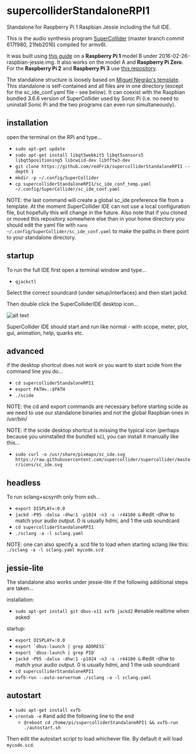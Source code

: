 # supercolliderStandaloneRPI1
Standalone for Raspberry Pi 1 Raspbian Jessie including the full IDE.

This is the audio synthesis program [SuperCollider](http://github.com/supercollider/supercollider) (master branch commit 617f980, 21feb2016) compiled for armv6l.

It was built using [this guide](http://supercollider.github.io/development/building-raspberrypi.html) on a **Raspberry Pi 1** model B under 2016-02-26-raspbian-jessie.img. It also works on the model A and **Raspberry Pi Zero**. For the **Raspberry Pi 2** and **Raspberry Pi 3** use [this repository](https://github.com/redFrik/supercolliderStandaloneRPI2).

The standalone structure is loosely based on [Miguel Negrão's template](https://github.com/miguel-negrao/scStandalone). This standalone is self-contained and all files are in one directory (except for the sc_ide_conf.yaml file - see below). It can coexist with the Raspbian bundled 3.6.6 version of SuperCollider used by Sonic Pi (i.e. no need to uninstall Sonic Pi and the two programs can even run simultaneously).

installation
--

open the terminal on the RPi and type...

* `sudo apt-get update`
* `sudo apt-get install libqt5webkit5 libqt5sensors5 libqt5positioning5 libcwiid-dev libfftw3-dev`
* `git clone https://github.com/redFrik/supercolliderStandaloneRPI1 --depth 1`
* `mkdir -p ~/.config/SuperCollider`
* `cp supercolliderStandaloneRPI1/sc_ide_conf_temp.yaml ~/.config/SuperCollider/sc_ide_conf.yaml`

NOTE: the last command will create a global sc_ide preference file from a template. At the moment SuperCollider IDE can not use a local configuration file, but hopefully this will change in the future. Also note that if you cloned or moved this repository somewhere else than in your home directory you should edit the yaml file with `nano ~/.config/SuperCollider/sc_ide_conf.yaml` to make the paths in there point to your standalone directory.

startup
--

To run the full IDE first open a terminal window and type...

* `qjackctl`

Select the correct soundcard (under setup/interfaces) and then start jackd.

Then double click the SuperColliderIDE desktop icon...

![alt text](https://raw.githubusercontent.com/supercollider/supercollider/master/icons/sc_ide_48.png "SuperColliderIDE")

SuperCollider IDE should start and run like normal - with scope, meter, plot, gui, animation, help, quarks etc.

advanced
--

if the desktop shortcut does not work or you want to start scide from the command line you do...

* `cd supercolliderStandaloneRPI1`
* `export PATH=.:$PATH`
* `./scide`

NOTE: the cd and export commands are necessary before starting scide as we need to use our standalone binaries and not the global Raspbian ones in /usr/bin/

NOTE: if the scide desktop shortcut is missing the typical icon (perhaps because you uninstalled the bundled sc), you can install it manually like this...

* `sudo curl -o /usr/share/pixmaps/sc_ide.svg https://raw.githubusercontent.com/supercollider/supercollider/master/icons/sc_ide.svg`

headless
--

To run sclang+scsynth only from ssh...

* `export DISPLAY=:0.0`
* `jackd -P95 -dalsa -dhw:1 -p1024 -n3 -s -r44100 &` #edit -dhw to match your audio output. 0 is usually hdmi, and 1 the usb soundcard
* `cd supercolliderStandaloneRPI1`
* `./sclang -a -l sclang.yaml`

NOTE: one can also specify a .scd file to load when starting sclang like this: `./sclang -a -l sclang.yaml mycode.scd`

jessie-lite
--

The standalone also works under jessie-lite if the following additional steps are taken...

installation:

* `sudo apt-get install git dbus-x11 xvfb jackd2` #enable realtime when asked

startup:

* `export DISPLAY=:0.0`
* ``export `dbus-launch | grep ADDRESS` ``
* ``export `dbus-launch | grep PID` ``
* `jackd -P95 -dalsa -dhw:1 -p1024 -n3 -s -r44100 &` #edit -dhw to match your audio output. 0 is usually hdmi, and 1 the usb soundcard
* `cd supercolliderStandaloneRPI1`
* `xvfb-run --auto-servernum ./sclang -a -l sclang.yaml`

autostart
--

* `sudo apt-get install xvfb`
* `crontab -e` #and add the following line to the end
  * `@reboot cd /home/pi/supercolliderStandaloneRPI1 && xvfb-run ./autostart.sh`

Then edit the autostart script to load whichever file. By default it will load `mycode.scd`.

